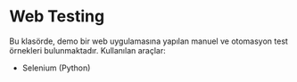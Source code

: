 # Web Testing

Bu klasörde, demo bir web uygulamasına yapılan manuel ve otomasyon test örnekleri bulunmaktadır. Kullanılan araçlar:
- Selenium (Python)

